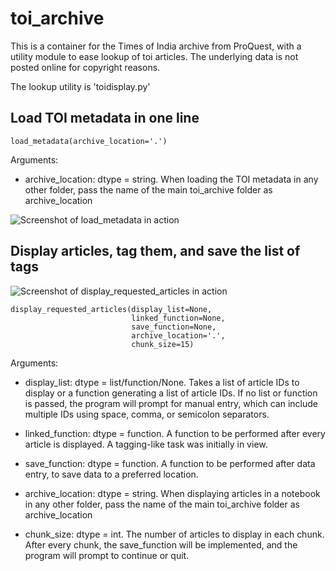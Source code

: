 # toi_archive

This is a container for the Times of India archive from ProQuest, with a utility module to ease lookup of toi articles. The underlying data is not posted online for copyright reasons.

The lookup utility is 'toidisplay.py'

## Load TOI metadata in one line

``` load_metadata(archive_location='.') ```

Arguments:

* archive_location: dtype = string. When loading the TOI metadata in any other folder, pass the name of the main toi_archive folder as archive_location

![Screenshot of load_metadata in action](.images/load_metadata.png)

## Display articles, tag them, and save the list of tags

![Screenshot of display_requested_articles in action](.images/display_requested_articles.png)


```
display_requested_articles(display_list=None, 
                           linked_function=None, 
                           save_function=None, 
                           archive_location='.', 
                           chunk_size=15)
```

Arguments:

* display_list: dtype = list/function/None. Takes a list of article IDs to display or a function generating a list of article IDs. If no list or function is passed, the program will prompt for manual entry, which can include multiple IDs using space, comma, or semicolon separators.

* linked_function: dtype = function. A function to be performed after every article is displayed. A tagging-like task was initially in view.

* save_function: dtype = function. A function to be performed after data entry, to save data to a preferred location.

* archive_location: dtype = string. When displaying articles in a notebook in any other folder, pass the name of the main toi_archive folder as archive_location

* chunk_size: dtype = int. The number of articles to display in each chunk. After every chunk, the save_function will be implemented, and the program will prompt to continue or quit.
